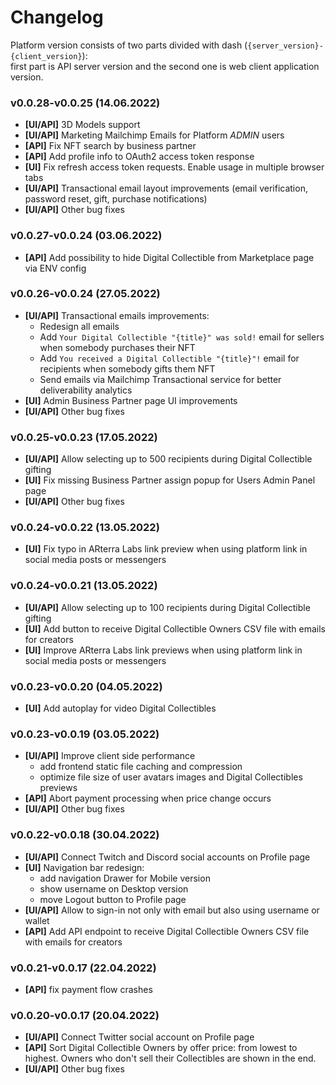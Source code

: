 # Changelog

Platform version consists of two parts divided with dash (`{server_version}-{client_version}`): <br/>
first part is API server version and the second one is web client application version.

###  v0.0.28-v0.0.25 (14.06.2022)
- **[UI/API]** 3D Models support
- **[UI/API]** Marketing Mailchimp Emails for Platform _ADMIN_ users
- **[API]** Fix NFT search by business partner
- **[API]** Add profile info to OAuth2 access token response
- **[UI]** Fix refresh access token requests. Enable usage in multiple browser tabs 
- **[UI/API]** Transactional email layout improvements (email verification, password reset, gift, purchase notifications)
- **[UI/API]** Other bug fixes

###  v0.0.27-v0.0.24 (03.06.2022)
- **[API]** Add possibility to hide Digital Collectible from Marketplace page via ENV config

###  v0.0.26-v0.0.24 (27.05.2022)
- **[UI/API]** Transactional emails improvements:
  - Redesign all emails
  - Add `Your Digital Collectible "{title}" was sold!` email for sellers when somebody purchases their NFT
  - Add `You received a Digital Collectible "{title}"!` email for recipients when somebody gifts them NFT
  - Send emails via Mailchimp Transactional service for better deliverability analytics
- **[UI]** Admin Business Partner page UI improvements 
- **[UI/API]** Other bug fixes

###  v0.0.25-v0.0.23 (17.05.2022)
- **[UI/API]** Allow selecting up to 500 recipients during Digital Collectible gifting
- **[UI]** Fix missing Business Partner assign popup for Users Admin Panel page
- **[UI/API]** Other bug fixes

###  v0.0.24-v0.0.22 (13.05.2022)
- **[UI]** Fix typo in ARterra Labs link preview when using platform link in social media posts or messengers

###  v0.0.24-v0.0.21 (13.05.2022)
- **[UI/API]** Allow selecting up to 100 recipients during Digital Collectible gifting
- **[UI]** Add button to receive Digital Collectible Owners CSV file with emails for creators
- **[UI]** Improve ARterra Labs link previews when using platform link in social media posts or messengers

###  v0.0.23-v0.0.20 (04.05.2022)
- **[UI]** Add autoplay for video Digital Collectibles

###  v0.0.23-v0.0.19 (03.05.2022)
- **[UI/API]** Improve client side performance
  - add frontend static file caching and compression
  - optimize file size of user avatars images and Digital Collectibles previews
- **[API]** Abort payment processing when price change occurs
- **[UI/API]** Other bug fixes

###  v0.0.22-v0.0.18 (30.04.2022)
- **[UI/API]** Connect Twitch and Discord social accounts on Profile page
- **[UI]** Navigation bar redesign:
  - add navigation Drawer for Mobile version
  - show username on Desktop version
  - move Logout button to Profile page
- **[UI/API]** Allow to sign-in not only with email but also using username or wallet
- **[API]** Add API endpoint to receive Digital Collectible Owners CSV file with emails for creators 

###  v0.0.21-v0.0.17 (22.04.2022)
- **[API]** fix payment flow crashes

###  v0.0.20-v0.0.17 (20.04.2022)
- **[UI/API]** Connect Twitter social account on Profile page
- **[API]** Sort Digital Collectible Owners by offer price: from lowest to highest.
Owners who don't sell their Collectibles are shown in the end.
- **[UI/API]** Other bug fixes
